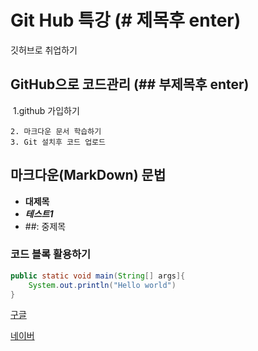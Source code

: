 # Git Hub 특강 (# 제목후 enter)

깃허브로 취업하기

## GitHub으로 코드관리 (## 부제목후 enter)

​	1.github 가입하기

	2. 마크다운 문서 학습하기
 	3. Git 설치후 코드 업로드


## 마크다운(MarkDown) 문법

* **대제목**
*  ***테스트1***
* ##: 중제목

### 코드 블록 활용하기

```java
public static void main(String[] args]{
    System.out.println("Hello world")
}
```

[구글](https://www.naver.com)

[네이버](www.naver.com)



